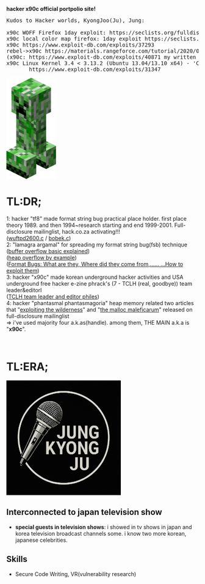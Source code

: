 <b>hacker x90c official portpolio site!</b>

<pre>
Kudos to Hacker worlds, KyongJoo(Ju), Jung:

x90c WOFF Firefox 1day exploit: https://seclists.org/fulldisclosure/2013/Aug/187
x90c local color map firefox: 1day exploit https://seclists.org/fulldisclosure/2013/Aug/188       
x90c https://www.exploit-db.com/exploits/37293
rebel->x90c https://materials.rangeforce.com/tutorial/2020/07/12/Chocobo-Root/ zeroday exploit
(x90c: https://www.exploit-db.com/exploits/40871 my written exploit oneshot code. it's not rebel's i upload it by his rebel id.(a.k.a) he and me elite hacker)
x90c Linux Kernel 3.4 < 3.13.2 (Ubuntu 13.04/13.10 x64) - 'CONFIG_X86_X32=y' Local Privilege Escalation (3):
       https://www.exploit-db.com/exploits/31347
</pre>
<img src="kripertotor.png"><br>
# TL:DR;
1: hacker "tf8" made format string bug practical place holder. first place theory 1989. and then 1994~research starting and end 1999-2001. Full-disclosure mailinglist, hack.co.za activating!!!<br>
   (<a href="https://vfocus.net/hack/exploits/os/linux/openlinux/2.4/wuftpd2600.c">wuftpd2600.c</a> / <a href="https://vfocus.net/hack/exploits/os/linux/openlinux/2.4/bobek.c">bobek.c</a>)<br>
2: "lamagra argamal" for spreading my format string bug(fsb) technique<br>
   (<a href="http://www.ouah.org/lamagra-bof.txt">buffer overflow basic explained</a>)<br>
   (<a href="http://www.ouah.org/lamheap.txt">heap overflow by example</a>)<br>
   (<a href="http://www.ouah.org/format_bugs.txt">Format Bugs: What are they, Where did they come from,...... ...How to exploit them</a>)<br>
3: hacker "x90c" made korean underground hacker activities and USA underground free hacker e-zine phrack's (7 - TCLH (real, goodbye)) team leader&editorl<br>
   (<a href="https://phrack.org/author_TCLH">TCLH team leader and editor philes</a>)<br>
4: hacker "phantasmal phantasmagoria" heap memory related two articles that "<a href="https://seclists.org/vuln-dev/2004/Feb/25">exploiting the wilderness</a>" and "<a href="https://seclists.org/bugtraq/2005/Oct/118">the malloc maleficarum</a>"  released
on full-disclosure mailinglist<br>
=> i've used majority four a.k.as(handle). among them, THE MAIN a.k.a is "**x90c**".<br><br><br>
# TL:ERA;
<img src="singer.png" width=300 height=300><br>

## Interconnected to japan television show
- **special guests in television shows**: i showed in tv shows in japan and korea television broadcast channels some.
  i know two more korean, japanese celebrities.

## Skills
- Secure Code Writing, VR(vulnerability research)
